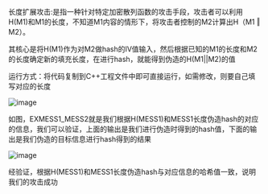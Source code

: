 长度扩展攻击:是指一种针对特定加密散列函数的攻击手段，攻击者可以利用H(M1)和M1的长度，不知道M1内容的情形下，将攻击者控制的M2计算出H（M1 ‖ M2）。

其核心是将H(M1)作为对M2做hash的IV值输入，然后根据已知的M1的长度和M2的长度确定新的填充长度，在进行hash，就能得到伪造的H(M1||M2)的值

运行方式：将代码复制到C++工程文件中即可直接运行，如需修改，则要自己填写对应的长度

![image](https://user-images.githubusercontent.com/104297950/181804366-e58c0001-ff50-4eb9-916a-b9ae8a9f8b92.png)

如图，EXMESS1_MESS2就是我们根据H(MESS1)和MESS1长度伪造hash的对应的信息，我们可以验证，上面的输出是我们进行伪造时得到的hash值，下面的输出是我们伪造的目标信息进行hash得到的结果

![image](https://user-images.githubusercontent.com/104297950/181804621-baa2ccb3-1bab-4ae0-8219-d720086b00a7.png)

经验证，根据H(MESS1)和MESS1长度伪造hash与对应信息的哈希值一致，说明我们的攻击成功
